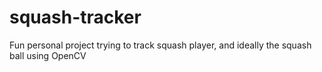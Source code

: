 # squash-tracker
Fun personal project trying to track squash player, and ideally the squash ball using OpenCV 

